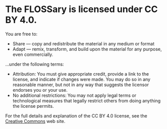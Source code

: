 # The FLOSSary is licensed under CC BY 4.0.

You are free to:

* Share — copy and redistribute the material in any medium or format
* Adapt — remix, transform, and build upon the material for any purpose, even commercially.

...under the following terms:

* Attribution: You must give appropriate credit, provide a link to the license, and indicate if changes were made. You may do so in any reasonable manner, but not in any  way that suggests the licensor endorses you or your use.
* No additional restrictions: You may not apply legal terms or technological measures that legally restrict others from doing anything the license permits.

For the full details and explanation of the CC BY 4.0 license, see the [Creative Commons](https://creativecommons.org/licenses/by/4.0/) web site.
